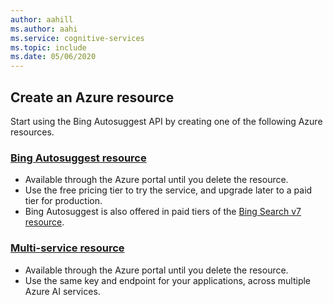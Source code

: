 ```yaml
---
author: aahill
ms.author: aahi
ms.service: cognitive-services
ms.topic: include
ms.date: 05/06/2020
---
```


## Create an Azure resource

Start using the Bing Autosuggest API by creating one of the following Azure resources.

### [Bing Autosuggest resource](https://portal.azure.com/#create/Microsoft.CognitiveServicesBingAutosuggest-v7)
   * Available through the Azure portal until you delete the resource.
   * Use the free pricing tier to try the service, and upgrade later to a paid tier for production.
   * Bing Autosuggest is also offered in paid tiers of the [Bing Search v7 resource](https://portal.azure.com/#create/Microsoft.CognitiveServicesBingSearch-v7).

### [Multi-service resource](https://portal.azure.com/#create/Microsoft.CognitiveServicesAllInOne)
   * Available through the Azure portal until you delete the resource.  
   * Use the same key and endpoint for your applications, across multiple Azure AI services.
